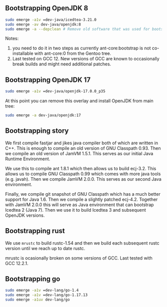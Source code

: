 ## Bootstrapping OpenJDK 8

```sh
sudo emerge -a1v =dev-java/icedtea-3.21.0
sudo emerge -av dev-java/openjdk:8
sudo emerge -a --depclean # Remove old software that was used for bootstrapping
```

Notes:
1. you need to do it in two steps as currently ant-core:bootstrap is not co-installable
with ant-core:0 from the Gentoo tree.
2. Last tested on GCC 12. New versions of GCC are known to occasionally break builds
and might need additional patches.


## Bootstrapping OpenJDK 17

```sh
sudo emerge -a1v =dev-java/openjdk-17.0.0_p35
```
At this point you can remove this overlay and install OpenJDK from main tree:
```sh
sudo emerge -a dev-java/openjdk:17
```

## Bootstrapping story

We first compile fastjar and jikes java compiler both of which are written in C++.
This is enough to compile an old version of GNU Classpath 0.93. Then we compile an old
version of JamVM 1.5.1. This serves as our initial Java Runtime Environment.

We use this to compile ant 1.8.1 which then allows us to build ecj-3.2. This allows us
to compile GNU Classpath 0.99 which comes with more java tools (e.g. javah). Then we
compile JamVM 2.0.0. This serves as our second Java environment.

Finally, we compile git snapshot of GNU Classpath which has a much better support for Java 1.6.
Then we compile a slightly patched ecj-4.2. Together with JamVM 2.0.0 this will serve as
Java environment that can bootstrap Icedtea 2 (Java 7). Then we use it to build Icedtea 3
and subsequent OpenJDK versions.

## Bootstrapping rust

We use `mrustc` to build rustc-1.54 and then we build each subsequent rustc version until
we reach up to date rustc.

mrustc is ocasionally broken on some versions of GCC. Last tested with GCC 12.2.1.

## Bootstrapping go

```sh
sudo emerge -a1v =dev-lang/go-1.4
sudo emerge -a1v =dev-lang/go-1.17.13
sudo emerge -a1uv dev-lang/go
```
